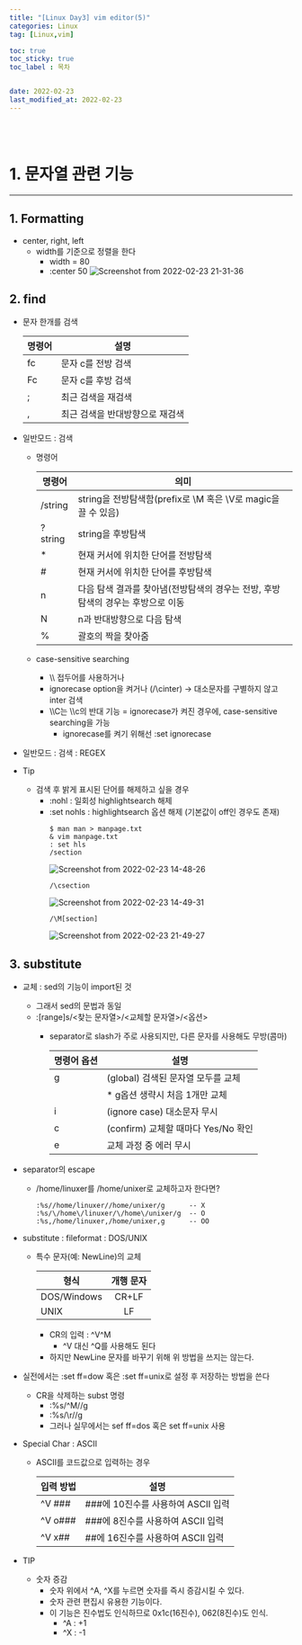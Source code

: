 ```yaml
---
title: "[Linux Day3] vim editor(5)"
categories: Linux
tag: [Linux,vim]

toc: true
toc_sticky: true
toc_label : 목차


date: 2022-02-23
last_modified_at: 2022-02-23
---
```

<br>
<br>

# 1. 문자열 관련 기능
---
## 1. Formatting
* center, right, left
    - width를 기준으로 정렬을 한다
        + width = 80
        + :center 50 
        ![Screenshot from 2022-02-23 21-31-36](https://user-images.githubusercontent.com/58837749/155320005-22989800-9413-42ff-af5f-1fbabc036183.png)

## 2. find
* 문자 한개를 검색

    |명령어|설명|
    |---|---|
    |fc|문자 c를 전방 검색|
    |Fc|문자 c를 후방 검색|
    |;|최근 검색을 재검색|
    |,|최근 검색을 반대방향으로 재검색|

* 일반모드 : 검색
    - 명령어

        |명령어|의미|
        |---|---|
        |/string|string을 전방탐색함(prefix로 \M 혹은 \V로 magic을 끌 수 있음)|
        |?string|string을 후방탐색|
        |*|현재 커서에 위치한 단어를 전방탐색|
        |#|현재 커서에 위치한 단어를 후방탐색|
        |n|다음 탐색 결과를 찾아냄(전방탐색의 경우는 전방, 후방탐색의 경우는 후방으로 이동|
        |N|n과 반대방향으로 다음 탐색|
        |%|괄호의 짝을 찾아줌|

    - case-sensitive searching
        + \\\ 접두어를 사용하거나
        + ignorecase option을 켜거나 (/\cinter) → 대소문자를 구별하지 않고 inter 검색
        + \\\C는 \\\c의 반대 기능 = ignorecase가 켜진 경우에, case-sensitive searching을 가능
            * ignorecase를 켜기 위해선 :set ignorecase

* 일반모드 : 검색 : REGEX
* Tip
    - 검색 후 밝게 표시된 단어를 해제하고 싶을 경우
        + :nohl : 일회성 highlightsearch 해제
        + :set nohls : highlightsearch 옵션 해제 (기본값이 off인 경우도 존재)
            ```
            $ man man > manpage.txt
            & vim manpage.txt
            : set hls
            /section
            ```
            ![Screenshot from 2022-02-23 14-48-26](https://user-images.githubusercontent.com/58837749/155321931-d69e9270-b86a-4b86-817b-49066bde0408.png)
            ```
            /\csection
            ```
            ![Screenshot from 2022-02-23 14-49-31](https://user-images.githubusercontent.com/58837749/155321934-e9efac37-65f0-499a-8b7d-c8d5b2ac00bf.png)
            ```
            /\M[section]
            ```
            ![Screenshot from 2022-02-23 21-49-27](https://user-images.githubusercontent.com/58837749/155322619-8e6ffda8-38a0-4e4d-96dd-e4eba2252bab.png)


## 3. substitute
* 교체 : sed의 기능이 import된 것
    - 그래서 sed의 문법과 동일
    - :\[range]s/<찾는 문자열>/<교체할 문자열>/<옵션>
        + separator로 slash가 주로 사용되지만, 다른 문자를 사용해도 무방(콤마)

            |명령어 옵션|설명|
            |---|---|
            |g|\(global) 검색된 문자열 모두를 교체|
            ||* g옵션 생략시 처음 1개만 교체|
            |i|\(ignore case) 대소문자 무시|
            |c|\(confirm) 교체할 때마다 Yes/No 확인|
            |e|교체 과정 중 에러 무시|

* separator의 escape
    - /home/linuxer를 /home/unixer로 교체하고자 한다면?

        ```
        :%s//home/linuxer//home/unixer/g      -- X
        :%s/\/home\/linuxer/\/home\/unixer/g  -- O
        :%s,/home/linuxer,/home/unixer,g      -- OO
        ```
* substitute : fileformat : DOS/UNIX
    - 특수 문자(예: NewLine)의 교체

        |형식|개행 문자|
        |---|:---:|
        |DOS/Windows|CR+LF|
        |UNIX|LF|

        + CR의 입력 : ^V^M
            * ^V 대신 ^Q를 사용해도 된다 
        + 하지만 NewLine 문자를 바꾸기 위해 위 방법을 쓰지는 않는다.
* 실전에서는 :set ff=dow 혹은 :set ff=unix로 설정 후 저장하는 방법을 쓴다 
    - CR을 삭제하는 subst 명령
        + :%s/^M//g
        + :%s/\r//g
        + 그러나 실무에서는 sef ff=dos 혹은 set ff=unix 사용
* Special Char : ASCII
    - ASCII를 코드값으로 입력하는 경우

        |입력 방법|설명|
        |---|---|
        |^V ###|###에 10진수를 사용하여 ASCII 입력|
        |^V o###|###에 8진수를 사용하여 ASCII 입력|
        |^V x##|##에 16진수를 사용하여 ASCII 입력|

* TIP
    - 숫자 증감
        + 숫자 위에서 ^A, ^X를 누르면 숫자를 즉시 증감시킬 수 있다. 
        + 숫자 관련 편집시 유용한 기능이다. 
        + 이 기능은 진수법도 인식하므로 0x1c(16진수), 062(8진수)도 인식.
            * ^A : +1
            * ^X : -1 
